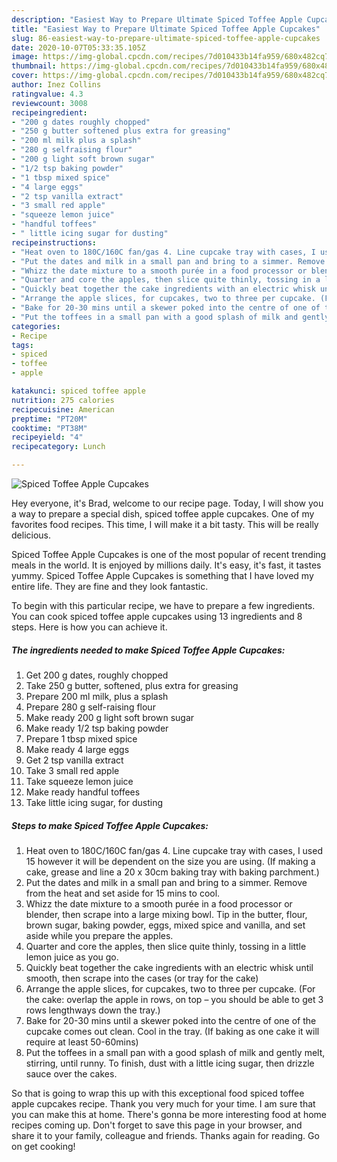 ```yaml
---
description: "Easiest Way to Prepare Ultimate Spiced Toffee Apple Cupcakes"
title: "Easiest Way to Prepare Ultimate Spiced Toffee Apple Cupcakes"
slug: 86-easiest-way-to-prepare-ultimate-spiced-toffee-apple-cupcakes
date: 2020-10-07T05:33:35.105Z
image: https://img-global.cpcdn.com/recipes/7d010433b14fa959/680x482cq70/spiced-toffee-apple-cupcakes-recipe-main-photo.jpg
thumbnail: https://img-global.cpcdn.com/recipes/7d010433b14fa959/680x482cq70/spiced-toffee-apple-cupcakes-recipe-main-photo.jpg
cover: https://img-global.cpcdn.com/recipes/7d010433b14fa959/680x482cq70/spiced-toffee-apple-cupcakes-recipe-main-photo.jpg
author: Inez Collins
ratingvalue: 4.3
reviewcount: 3008
recipeingredient:
- "200 g dates roughly chopped"
- "250 g butter softened plus extra for greasing"
- "200 ml milk plus a splash"
- "280 g selfraising flour"
- "200 g light soft brown sugar"
- "1/2 tsp baking powder"
- "1 tbsp mixed spice"
- "4 large eggs"
- "2 tsp vanilla extract"
- "3 small red apple"
- "squeeze lemon juice"
- "handful toffees"
- " little icing sugar for dusting"
recipeinstructions:
- "Heat oven to 180C/160C fan/gas 4. Line cupcake tray with cases, I used 15 however it will be dependent on the size you are using. (If making a cake, grease and line a 20 x 30cm baking tray with baking parchment.)"
- "Put the dates and milk in a small pan and bring to a simmer. Remove from the heat and set aside for 15 mins to cool."
- "Whizz the date mixture to a smooth purée in a food processor or blender, then scrape into a large mixing bowl. Tip in the butter, flour, brown sugar, baking powder, eggs, mixed spice and vanilla, and set aside while you prepare the apples."
- "Quarter and core the apples, then slice quite thinly, tossing in a little lemon juice as you go."
- "Quickly beat together the cake ingredients with an electric whisk until smooth, then scrape into the cases (or tray for the cake)"
- "Arrange the apple slices, for cupcakes, two to three per cupcake. (For the cake: overlap the apple in rows, on top – you should be able to get 3 rows lengthways down the tray.)"
- "Bake for 20-30 mins until a skewer poked into the centre of one of the cupcake comes out clean. Cool in the tray. (If baking as one cake it will require at least 50-60mins)"
- "Put the toffees in a small pan with a good splash of milk and gently melt, stirring, until runny. To finish, dust with a little icing sugar, then drizzle sauce over the cakes."
categories:
- Recipe
tags:
- spiced
- toffee
- apple

katakunci: spiced toffee apple 
nutrition: 275 calories
recipecuisine: American
preptime: "PT20M"
cooktime: "PT38M"
recipeyield: "4"
recipecategory: Lunch

---
```



![Spiced Toffee Apple Cupcakes](https://img-global.cpcdn.com/recipes/7d010433b14fa959/680x482cq70/spiced-toffee-apple-cupcakes-recipe-main-photo.jpg)

Hey everyone, it's Brad, welcome to our recipe page. Today, I will show you a way to prepare a special dish, spiced toffee apple cupcakes. One of my favorites food recipes. This time, I will make it a bit tasty. This will be really delicious.



Spiced Toffee Apple Cupcakes is one of the most popular of recent trending meals in the world. It is enjoyed by millions daily. It's easy, it's fast, it tastes yummy. Spiced Toffee Apple Cupcakes is something that I have loved my entire life. They are fine and they look fantastic.


To begin with this particular recipe, we have to prepare a few ingredients. You can cook spiced toffee apple cupcakes using 13 ingredients and 8 steps. Here is how you can achieve it.

<!--inarticleads1-->

##### The ingredients needed to make Spiced Toffee Apple Cupcakes:

1. Get 200 g dates, roughly chopped
1. Take 250 g butter, softened, plus extra for greasing
1. Prepare 200 ml milk, plus a splash
1. Prepare 280 g self-raising flour
1. Make ready 200 g light soft brown sugar
1. Make ready 1/2 tsp baking powder
1. Prepare 1 tbsp mixed spice
1. Make ready 4 large eggs
1. Get 2 tsp vanilla extract
1. Take 3 small red apple
1. Take squeeze lemon juice
1. Make ready handful toffees
1. Take  little icing sugar, for dusting




<!--inarticleads2-->

##### Steps to make Spiced Toffee Apple Cupcakes:

1. Heat oven to 180C/160C fan/gas 4. Line cupcake tray with cases, I used 15 however it will be dependent on the size you are using. (If making a cake, grease and line a 20 x 30cm baking tray with baking parchment.)
1. Put the dates and milk in a small pan and bring to a simmer. Remove from the heat and set aside for 15 mins to cool.
1. Whizz the date mixture to a smooth purée in a food processor or blender, then scrape into a large mixing bowl. Tip in the butter, flour, brown sugar, baking powder, eggs, mixed spice and vanilla, and set aside while you prepare the apples.
1. Quarter and core the apples, then slice quite thinly, tossing in a little lemon juice as you go.
1. Quickly beat together the cake ingredients with an electric whisk until smooth, then scrape into the cases (or tray for the cake)
1. Arrange the apple slices, for cupcakes, two to three per cupcake. (For the cake: overlap the apple in rows, on top – you should be able to get 3 rows lengthways down the tray.)
1. Bake for 20-30 mins until a skewer poked into the centre of one of the cupcake comes out clean. Cool in the tray. (If baking as one cake it will require at least 50-60mins)
1. Put the toffees in a small pan with a good splash of milk and gently melt, stirring, until runny. To finish, dust with a little icing sugar, then drizzle sauce over the cakes.




So that is going to wrap this up with this exceptional food spiced toffee apple cupcakes recipe. Thank you very much for your time. I am sure that you can make this at home. There's gonna be more interesting food at home recipes coming up. Don't forget to save this page in your browser, and share it to your family, colleague and friends. Thanks again for reading. Go on get cooking!
